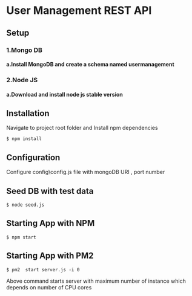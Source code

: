 # User Management REST API

## Setup

### 1.Mongo DB
####  a.Install MongoDB and create a schema named usermanagement

### 2.Node JS
####  a.Download and install node js stable version


## Installation

Navigate to project root folder and Install npm dependencies

	$ npm install

## Configuration

Configure config\config.js file with mongoDB URI , port number

## Seed DB with test data

	$ node seed.js
	
## Starting App with NPM

    $ npm start

## Starting App with PM2 

    $ pm2  start server.js -i 0 

Above command starts  server with maximum number of instance which depends on number of CPU cores



	
	

